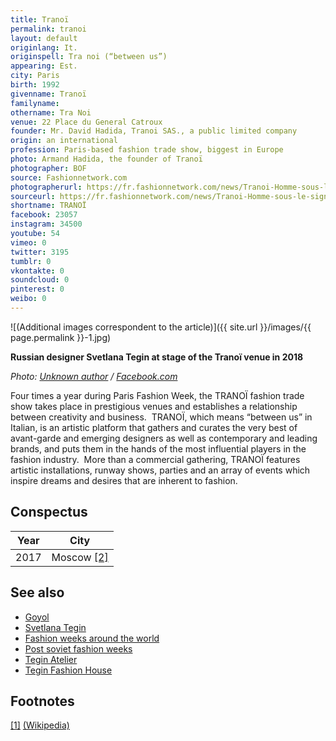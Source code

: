 ```yaml
---
title: Tranoï
permalink: tranoi
layout: default
originlang: It.
originspell: Tra noi (“between us”)
appearing: Est.
city: Paris
birth: 1992
givenname: Tranoï
familyname:
othername: Tra Noi
venue: 22 Place du General Catroux
founder: Mr. David Hadida, Tranoi SAS., a public limited company
origin: an international
profession: Paris-based fashion trade show, biggest in Europe
photo: Armand Hadida, the founder of Tranoï
photographer: BOF
source: Fashionnetwork.com
photographerurl: https://fr.fashionnetwork.com/news/Tranoi-Homme-sous-le-signe-du-street-luxe-,455461.html#.XEHkos8zbzZ
sourceurl: https://fr.fashionnetwork.com/news/Tranoi-Homme-sous-le-signe-du-street-luxe-,455461.html#.XEHkos8zbzZ
shortname: TRANOÏ
facebook: 23057
instagram: 34500
youtube: 54
vimeo: 0
twitter: 3195
tumblr: 0
vkontakte: 0
soundcloud: 0
pinterest: 0
weibo: 0
---
```


<!---
To edit top block see
icon "Meta Data"
on right menu
Full edit instructions
indexmod.gq/edit
-->

![(Additional images correspondent to the article)]({{ site.url }}/images/{{ page.permalink }}-1.jpg)

**Russian designer Svetlana Tegin at stage of the Tranoï venue in 2018**

*Photo: [Unknown author](https://www.facebook.com/svetlana.tegin/videos/pcb.10213009366621267/10213009365701244/?type=3&theater) / [Facebook.com](https://www.facebook.com/svetlana.tegin/videos/pcb.10213009366621267/10213009365701244/?type=3&theater)*

Four times a year during Paris Fashion Week, the TRANOÏ fashion trade show takes place in prestigious venues and establishes a relationship between creativity and business.
​
TRANOÏ, which means “between us” in Italian, is an artistic platform that gathers and curates the very best of avant-garde and emerging designers as well as contemporary and leading brands, and puts them in the hands of the most influential players in the fashion industry.
​
More than a commercial gathering, TRANOÏ features artistic installations, runway shows, parties and an array of events which inspire dreams and desires that are inherent to fashion.

## Сonspectus

|Year|City|
|-|-|
|2017|Moscow <span id="a2">[\[2\]](#f2)</span>|

## See also

+ [Goyol](goyol)
+ [Svetlana Tegin](tegin-svetlana)
+ [Fashion weeks around the world](fashion-weeks-around-the-world)
+ [Post soviet fashion weeks](post-soviet-fashion-weeks)
+ [Tegin Atelier](tegin-atelier)
+ [Tegin Fashion House](tegin-fashion-house)

## Footnotes

[[1]](#a1) <span id="f1"></span> [(Wikipedia)](index)
